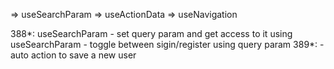 => useSearchParam
=> useActionData
=> useNavigation

388*: useSearchParam
    - set query param and get access to it using useSearchParam
    - toggle between sigin/register using query param
389*: 
    - auto action to save a new user